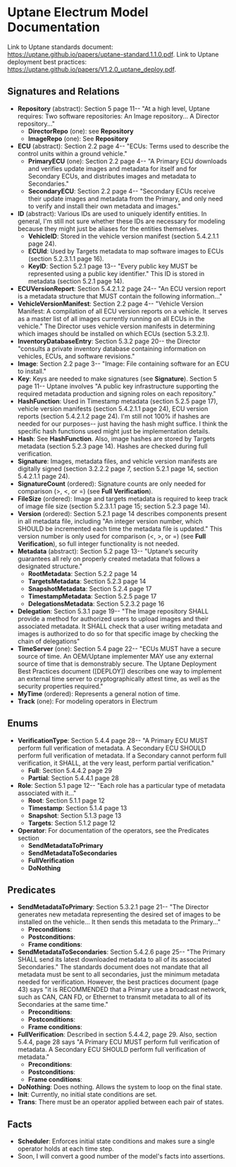 # Uptane Electrum Model Documentation

Link to Uptane standards document: https://uptane.github.io/papers/uptane-standard.1.1.0.pdf.
Link to Uptane deployment best practices: https://uptane.github.io/papers/V1.2.0_uptane_deploy.pdf.   

## Signatures and Relations

* **Repository** (abstract): Section 5 page 11-- "At a high level, Uptane requires: Two software repositories: An Image repository... A Director repository..."
  * **DirectorRepo** (one): see **Repository**
  * **ImageRepo** (one): See **Repository**
* **ECU** (abstract): Section 2.2 page 4-- "ECUs: Terms used to describe the control units within a ground vehicle."
  * **PrimaryECU** (one): Section 2.2 page 4-- "A Primary ECU downloads and verifies update images and metadata for itself and for Secondary ECUs, and distributes images and metadata to Secondaries."
  * **SecondaryECU**: Section 2.2 page 4-- "Secondary ECUs receive their update images and metadata from the Primary, and only need to verify and install their own metadata and images."
* **ID** (abstract): Various IDs are used to uniquely identify entities. In general, I'm still not sure whether these IDs are necessary for modeling because they might just be aliases for the entities themselves.
  * **VehicleID**: Stored in the vehicle version manifest (section 5.4.2.1.1 page 24). 
  * **ECUId**: Used by Targets metadata to map software images to ECUs (section 5.2.3.1.1 page 16).
  * **KeyID**: Section 5.2.1 page 13-- "Every public key MUST be represented using a public key identifier." This ID is stored in metadata (section 5.2.1 page 14).
* **ECUVersionReport**: Section 5.4.2.1.2 page 24-- "An ECU version report is a metadata structure that MUST contain the following information..."
* **VehicleVersionManifest**: Section 2.2 page 4-- "Vehicle Version Manifest: A compilation of all ECU version reports on a vehicle. It serves as a master list of all images currently running on all ECUs in the vehicle." The Director uses vehicle version manifests in determining which images should be installed on which ECUs (section 5.3.2.1).
* **InventoryDatabaseEntry**: Section 5.3.2 page 20-- the Director "consults a private inventory database containing information on vehicles, ECUs, and software revisions."
* **Image**: Section 2.2 page 3-- "Image: File containing software for an ECU to install."
* **Key**: Keys are needed to make signatures (see **Signature**). Section 5 page 11-- Uptane involves "A public key infrastructure supporting the required metadata production
and signing roles on each repository."
* **HashFunction**: Used in Timestamp metadata (section 5.2.5 page 17), vehicle version manifests (section 5.4.2.1.1 page 24), ECU version reports (section 5.4.2.1.2 page 24). I'm still not 100% if hashes are needed for our purposes-- just having the hash might suffice. I think the specific hash functions used might just be implementation details.
* **Hash**: See **HashFunction**. Also, image hashes are stored by Targets metadata (section 5.2.3 page 14). Hashes are checked during full verification.
* **Signature**: Images, metadata files, and vehicle version manifests are digitally signed (section 3.2.2.2 page 7, section 5.2.1 page 14, section 5.4.2.1.1 page 24).
* **SignatureCount** (ordered): Signature counts are only needed for comparison (>, <, or =) (see **Full Verification**).
* **FileSize** (ordered): Image and targets metadata is required to keep track of image file size (section 5.2.3.1.1 page 15; section 5.2.3 page 14).
* **Version** (ordered): Section 5.2.1 page 14 describes components present in all metadata file, including "An integer version number, which SHOULD be incremented each time the metadata file is updated." This version number is only used for comparison (<, >, or =) (see **Full Verification**), so full integer functionality is not needed.
* **Metadata** (abstract): Section 5.2 page 13-- "Uptane’s security guarantees all rely on properly created metadata that follows a designated structure."
  * **RootMetadata**: Section 5.2.2 page 14 
  * **TargetsMetadata**: Section 5.2.3 page 14 
  * **SnapshotMetadata**: Section 5.2.4 page 17 
  * **TimestampMetadata**: Section 5.2.5 page 17 
  * **DelegationsMetadata**: Section 5.2.3.2 page 16 
* **Delegation**: Section 5.3.1 page 19-- "The Image repository SHALL provide a method for authorized users to upload images and their associated metadata. It SHALL check that a user writing metadata and images is authorized to do so for that specific image by checking the chain of delegations" 
* **TimeServer** (one): Section 5.4 page 22-- "ECUs MUST have a secure source of time. An OEM/Uptane implementer MAY use any external source of time that is demonstrably secure. The Uptane Deployment Best Practices document ([DEPLOY]) describes one way to implement an external time server to cryptographically attest time, as well as the security properties required."
* **MyTime** (ordered): Represents a general notion of time.
* **Track** (one): For modeling operators in Electrum

## Enums

* **VerificationType**: Section 5.4.4 page 28-- "A Primary ECU MUST perform full verification of metadata. A Secondary ECU SHOULD perform full verification of metadata. If a Secondary cannot perform full verification, it SHALL, at the very least, perform partial verification."
  * **Full**: Section 5.4.4.2 page 29
  * **Partial**: Section 5.4.4.1 page 28
* **Role**: Section 5.1 page 12-- "Each role has a particular type of metadata associated with it..."
  * **Root**: Section 5.1.1 page 12
  * **Timestamp**: Section 5.1.4 page 13
  * **Snapshot**: Section 5.1.3 page 13
  * **Targets**: Section 5.1.2 page 12
* **Operator**: For documentation of the operators, see the Predicates section 
  * **SendMetadataToPrimary**
  * **SendMetadataToSecondaries**
  * **FullVerification**
  * **DoNothing**
  
## Predicates

* **SendMetadataToPrimary**: Section 5.3.2.1 page 21-- "The Director generates new metadata representing the desired set of images to be installed on the vehicle... It then sends this metadata to the Primary..."
  * **Preconditions**:
  * **Postconditions**:
  * **Frame conditions**:
* **SendMetadataToSecondaries**: Section 5.4.2.6 page 25-- "The Primary SHALL send its latest downloaded metadata to all of its associated Secondaries." The standards document does not mandate that all metadata must be sent to all secondaries, just the minimum metadata needed for verification. However, the best practices document (page 43) says "it is RECOMMENDED that a Primary use a broadcast network, such as CAN, CAN FD, or Ethernet to transmit metadata to all of its Secondaries at the same time."
  * **Preconditions**:
  * **Postconditions**:
  * **Frame conditions**:
* **FullVerification**: Described in section 5.4.4.2, page 29. Also, section 5.4.4, page 28 says "A Primary ECU MUST perform full verification of metadata. A Secondary ECU SHOULD perform full verification of metadata."
  * **Preconditions**:
  * **Postconditions**:
  * **Frame conditions**:
* **DoNothing**: Does nothing. Allows the system to loop on the final state.
* **Init**: Currently, no initial state conditions are set.
* **Trans**: There must be an operator applied between each pair of states.
  
## Facts

* **Scheduler**: Enforces initial state conditions and makes sure a single operator holds at each time step.
* Soon, I will convert a good number of the model's facts into assertions.
